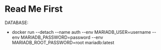 # Read Me First
DATABASE:

* docker run --detach --name auth --env MARIADB_USER=username --env MARIADB_PASSWORD=password --env MARIADB_ROOT_PASSWORD=root  mariadb:latest
